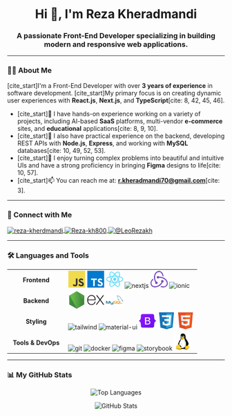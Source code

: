 <div align="center">
  <h1>Hi 👋, I'm Reza Kheradmandi</h1>
  <h3>A passionate Front-End Developer specializing in building modern and responsive web applications.</h3>
</div>

---

### 👨‍💻 About Me

<p>
  [cite_start]I'm a Front-End Developer with over <strong>3 years of experience</strong> in software development. [cite_start]My primary focus is on creating dynamic user experiences with <strong>React.js</strong>, <strong>Next.js</strong>, and <strong>TypeScript</strong>[cite: 8, 42, 45, 46].
</p>

- [cite_start]🔭 I have hands-on experience working on a variety of projects, including AI-based **SaaS** platforms, multi-vendor **e-commerce** sites, and **educational** applications[cite: 8, 9, 10].
- [cite_start]🌱 I also have practical experience on the backend, developing REST APIs with **Node.js**, **Express**, and working with **MySQL** databases[cite: 10, 49, 52, 53].
- [cite_start]🎨 I enjoy turning complex problems into beautiful and intuitive UIs and have a strong proficiency in bringing **Figma** designs to life[cite: 10, 57].
- [cite_start]📫 You can reach me at: **r.kheradmandi70@gmail.com**[cite: 3].

---

### 🤝 Connect with Me

<p align="left">
  <a href="https://linkedin.com/in/reza-kherdmandi" target="blank">
    <img align="center" src="https://raw.githubusercontent.com/rahuldkjain/github-profile-readme-generator/master/src/images/icons/Social/linked-in-alt.svg" alt="reza-kherdmandi" height="30" width="40" />
  </a>
  <a href="https://github.com/Reza-kh800" target="blank">
    <img align="center" src="https://raw.githubusercontent.com/rahuldkjain/github-profile-readme-generator/master/src/images/icons/Social/github.svg" alt="Reza-kh800" height="30" width="40" />
  </a>
  <a href="https://t.me/LeoRezakh" target="blank">
    <img align="center" src="https://raw.githubusercontent.com/rahuldkjain/github-profile-readme-generator/master/src/images/icons/Social/telegram.svg" alt="@LeoRezakh" height="30" width="40" />
  </a>
</p>

---

### 🛠️ Languages and Tools

<table>
  <tr>
    <td align="center" width="120">
      <strong>Frontend</strong>
    </td>
    <td>
      <img src="https://raw.githubusercontent.com/devicons/devicon/master/icons/javascript/javascript-original.svg" alt="javascript" width="40" height="40"/>
      <img src="https://raw.githubusercontent.com/devicons/devicon/master/icons/typescript/typescript-original.svg" alt="typescript" width="40" height="40"/>
      <img src="https://raw.githubusercontent.com/devicons/devicon/master/icons/react/react-original.svg" alt="react" width="40" height="40"/>
      <img src="https://cdn.worldvectorlogo.com/logos/nextjs-2.svg" alt="nextjs" width="40" height="40"/>
      <img src="https://raw.githubusercontent.com/devicons/devicon/master/icons/redux/redux-original.svg" alt="redux" width="40" height="40"/>
      <img src="https://cdn.jsdelivr.net/gh/devicons/devicon/icons/ionic/ionic-original.svg" alt="ionic" width="40" height="40"/>
    </td>
  </tr>
  <tr>
    <td align="center">
      <strong>Backend</strong>
    </td>
    <td>
      <img src="https://raw.githubusercontent.com/devicons/devicon/master/icons/nodejs/nodejs-original.svg" alt="nodejs" width="40" height="40"/>
      <img src="https://raw.githubusercontent.com/devicons/devicon/master/icons/express/express-original.svg" alt="express" width="40" height="40"/>
      <img src="https://raw.githubusercontent.com/devicons/devicon/master/icons/mysql/mysql-original-wordmark.svg" alt="mysql" width="40" height="40"/>
    </td>
  </tr>
  <tr>
    <td align="center">
      <strong>Styling</strong>
    </td>
    <td>
      <img src="https://www.vectorlogo.zone/logos/tailwindcss/tailwindcss-icon.svg" alt="tailwind" width="40" height="40"/>
      <img src="https://cdn.jsdelivr.net/gh/devicons/devicon/icons/materialui/materialui-original.svg" alt="material-ui" width="40" height="40"/>
      <img src="https://raw.githubusercontent.com/devicons/devicon/master/icons/bootstrap/bootstrap-original.svg" alt="bootstrap" width="40" height="40"/>
      <img src="https://raw.githubusercontent.com/devicons/devicon/master/icons/css3/css3-original.svg" alt="css3" width="40" height="40"/>
      <img src="https://raw.githubusercontent.com/devicons/devicon/master/icons/html5/html5-original.svg" alt="html5" width="40" height="40"/>
    </td>
  </tr>
  <tr>
    <td align="center">
      <strong>Tools & DevOps</strong>
    </td>
    <td>
      <img src="https://www.vectorlogo.zone/logos/git-scm/git-scm-icon.svg" alt="git" width="40" height="40"/>
      <img src="https://cdn.jsdelivr.net/gh/devicons/devicon/icons/docker/docker-original.svg" alt="docker" width="40" height="40"/>
      <img src="https://www.vectorlogo.zone/logos/figma/figma-icon.svg" alt="figma" width="40" height="40"/>
      <img src="https://cdn.jsdelivr.net/gh/devicons/devicon/icons/storybook/storybook-original.svg" alt="storybook" width="40" height="40"/>
      <img src="https://raw.githubusercontent.com/devicons/devicon/master/icons/linux/linux-original.svg" alt="linux" width="40" height="40"/>
    </td>
  </tr>
</table>

---

### 📊 My GitHub Stats

<p align="center">
  <img src="https://github-readme-stats.vercel.app/api/top-langs?username=Reza-kh800&show_icons=true&locale=en&layout=compact&theme=radical" alt="Top Languages" />
</p>
<p align="center">
  <img src="https://github-readme-stats.vercel.app/api?username=Reza-kh800&show_icons=true&locale=en&theme=radical" alt="GitHub Stats" />
</p>
